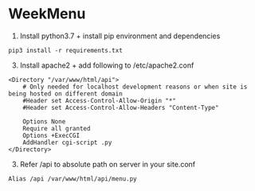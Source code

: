 # WeekMenu

1. Install python3.7 + install pip environment and dependencies
```
pip3 install -r requirements.txt
```
3. Install apache2 + add following to /etc/apache2.conf

```
<Directory "/var/www/html/api">
    # Only needed for localhost development reasons or when site is being hosted on different domain
    #Header set Access-Control-Allow-Origin "*"
    #Header set Access-Control-Allow-Headers "Content-Type"
    
    Options None
    Require all granted
    Options +ExecCGI
    AddHandler cgi-script .py
</Directory> 
```
3. Refer /api to absolute path on server in your site.conf

```
Alias /api /var/www/html/api/menu.py
```
